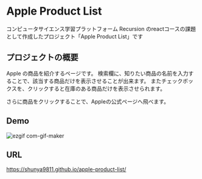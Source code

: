 # Apple Product List

コンピュータサイエンス学習プラットフォーム Recursion のreactコースの課題として作成したプロジェクト「Apple Product List」です

## プロジェクトの概要

Apple の商品を紹介するページです。
検索欄に、知りたい商品の名前を入力することで、該当する商品だけを表示させることが出来ます。
またチェックボックスを、クリックすると在庫のある商品だけを表示させられます。

さらに商品をクリックすることで、Appleの公式ページへ飛べます。

## Demo

![ezgif com-gif-maker](https://user-images.githubusercontent.com/64852663/213934916-3d632e0f-b427-465b-b9d4-0bba42f3e3fc.gif)


## URL

https://shunya9811.github.io/apple-product-list/

